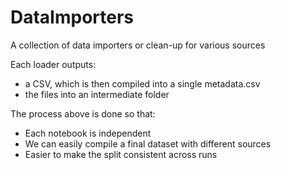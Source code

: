 # DataImporters
A collection of data importers or clean-up for various sources

Each loader outputs:  
* a CSV, which is then compiled into a single metadata.csv  
* the files into an intermediate folder  

The process above is done so that:  
* Each notebook is independent  
* We can easily compile a final dataset with different sources  
* Easier to make the split consistent across runs  